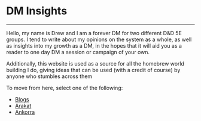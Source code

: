 # DM Insights

* * *

Hello, my name is Drew and I am a forever DM for two different D&D 5E groups. I tend to write about my opinions on the system as a whole, as well as insights into my growth as a DM, in the hopes that it will aid you as a reader to one day DM a session or campaign of your own.

Additionally, this website is used as a source for all the homebrew world building I do, giving ideas that can be used (with a credit of course) by anyone who stumbles across them

To move from here, select one of the following:
* [Blogs](./blogs/index.html)
* [Arakat](./arakat/index.html)
* [Ankorra](./ankorra/index.html)
